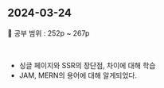 ## 2024-03-24

📖 공부 범위 : 252p ~ 267p

<br/>

- 싱글 페이지와 SSR의 장단점, 차이에 대해 학습
- JAM, MERN의 용어에 대해 알게되었다.
